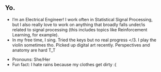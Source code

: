 ## Yo.


<!--**CaelusIsBased/CaelusIsBased** is a ✨ _special_ ✨ repository because its `README.md` (this file) appears on your GitHub profile.

Here are some ideas to get you started:-->

- I’m an Electrical Engineer! I work often in Statistical Signal Processing, but I also really love to work on anything that broadly falls under/is related to signal processing (this includes topics like Reinforcement Learning, for example). 
- In my free time, I sing. Tried the keys but no real progress </3. I play the violin sometimes tho. Picked up digital art recently. Perspectives and anatomy are hard T_T


<!--- 📫 How to reach me: r.roshanaiyer@gmail.com-->
- Pronouns: She/Her
- Fun fact: I hate rains because my clothes get dirty :(

